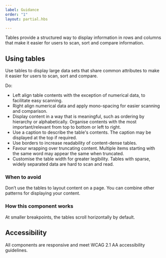 ```yaml
---
label: Guidance
order: "1"
layout: partial.hbs

---
```

Tables provide a structured way to display information in rows and columns that make it easier for users to scan, sort and compare information.

## Using tables

Use tables to display large data sets that share common attributes to make it easier for users to scan, sort and compare.

Do:

* Left align table contents with the exception of numerical data, to facilitate easy scanning.
* Right align numerical data and apply mono-spacing for easier scanning and comparison.
* Display content in a way that is meaningful, such as ordering by hierarchy or alphabetically. Organise contents with the most important/relevant from top to bottom or left to right.
* Use a caption to describe the table's contents. The caption may be displayed at the top if required.
* Use borders to increase readability of content-dense tables.
* Favour wrapping over truncating content. Multiple items starting with the same word may appear the same when truncated.
* Customise the table width for greater legibility. Tables with sparse, widely separated data are hard to scan and read.

### When to avoid

Don’t use the tables to layout content on a page. You can combine other patterns for displaying your content.

### How this component works

At smaller breakpoints, the tables scroll horizontally by default.

## Accessibility

All components are responsive and meet WCAG 2.1 AA accessibility guidelines.